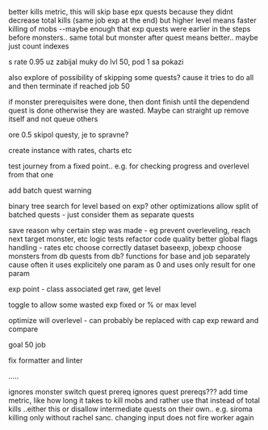 better kills metric, this will skip base epx quests because they didnt decrease total kills (same job exp at the end) but higher level means faster killing of mobs
--maybe enough that exp quests were earlier in the steps before monsters.. same total but monster after quest means better.. maybe just count indexes

s rate 0.95 uz zabijal muky do lvl 50, pod 1 sa pokazi

also explore of possibility of skipping some quests? cause it tries to do all and then terminate if reached job 50

if monster prerequisites were done, then dont finish until the dependend quest is done otherwise they are wasted. Maybe can straight up remove itself and not queue others

ore 0.5 skipol questy, je to spravne?

create instance with rates, charts etc

test journey from a fixed point.. e.g. for checking progress and overlevel from that one

add batch quest warning

binary tree search for level based on exp? other optimizations
allow split of batched quests - just consider them as separate quests

save reason why certain step was made - eg prevent overleveling, reach next target monster, etc
logic tests
refactor
code quality
better global flags handling - rates etc
choose correctly dataset baseexp, jobexp
choose monsters from db
quests from db?
functions for base and job separately cause often it uses explicitely one param as 0 and uses only result for one param

exp point - class associated get raw, get level

toggle to allow some wasted exp fixed or % or max level

optimize will overlevel - can probably be replaced with cap exp reward and compare

goal 50 job



fix formatter and linter

.....

ignores monster switch quest prereq
ignores quest prereqs???
add time metric, like how long it takes to kill mobs and rather use that instead of total kills
..either this or disallow intermediate quests on their own.. e.g. siroma killing only without rachel sanc.
changing input does not fire worker again